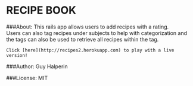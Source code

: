 RECIPE BOOK
==================================

###About:
	This rails app allows users to add recipes with a rating.  
	Users can also tag recipes under subjects to help with categorization and the 
	tags can also be used to retrieve all recipes within the tag. 

	Click [here](http://recipes2.herokuapp.com) to play with a live version!

###Author:
	Guy Halperin

###License:
	MIT
